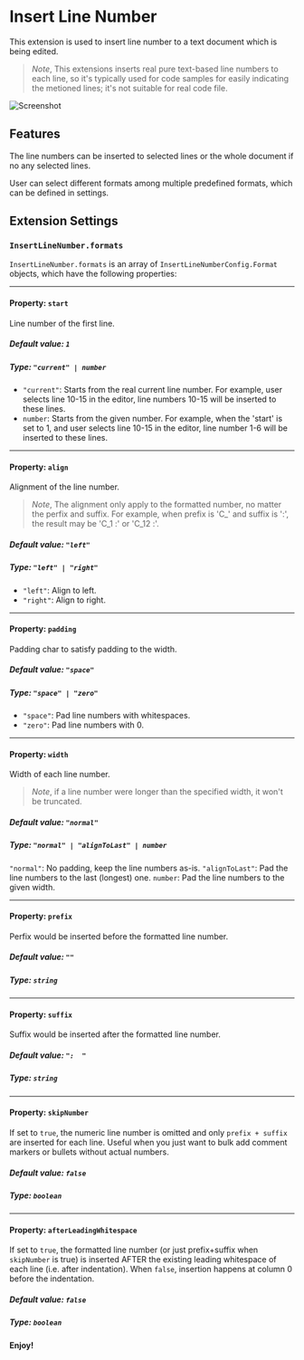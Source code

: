 # Insert Line Number

This extension is used to insert line number to a text document which is being edited.

> *Note*,
> This extensions inserts real pure text-based line numbers to each line,
> so it's typically used for code samples for easily indicating the metioned
> lines; it's not suitable for real code file.

![Screenshot](doc/insert-line-number-1.0.0.gif)

## Features

The line numbers can be inserted to selected lines or the whole document if no any selected lines.

User can select different formats among multiple predefined formats, which can be defined in settings.

## Extension Settings

### `InsertLineNumber.formats`

`InsertLineNumber.formats` is an array of `InsertLineNumberConfig.Format` objects, which have the following properties:

----
#### Property: `start`
Line number of the first line.
##### Default value: `1`
##### Type: `"current" | number`
- `"current"`: Starts from the real current line number.
For example, user selects line 10-15 in the editor,
line numbers 10-15 will be inserted to these lines.
- `number`: Starts from the given number.
For example, when the 'start' is set to 1, and
user selects line 10-15 in the editor,
line number 1-6 will be inserted to these lines.

----
#### Property: `align`
Alignment of the line number.
> *Note*,
> The alignment only apply to the formatted number, no matter the perfix and suffix.
> For example, when prefix is 'C_' and suffix is ':', the result may be 'C_1  :' or 'C_12 :'.

##### Default value: `"left"`
##### Type: `"left" | "right"`
- `"left"`: Align to left.
- `"right"`: Align to right.

----
#### Property: `padding`
Padding char to satisfy padding to the width.
##### Default value: `"space"`
##### Type: `"space" | "zero"`
- `"space"`: Pad line numbers with whitespaces.
- `"zero"`: Pad line numbers with 0.

----
#### Property: `width`
Width of each line number.
> *Note*,
> if a line number were longer than the specified width,
> it won't be truncated.
##### Default value: `"normal"`
##### Type: `"normal" | "alignToLast" | number`
`"normal"`: No padding, keep the line numbers as-is.
`"alignToLast"`: Pad the line numbers to the last (longest) one.
`number`: Pad the line numbers to the given width.

----
#### Property: `prefix`
Perfix would be inserted before the formatted line number.
##### Default value: `""`
##### Type: `string`

----
#### Property: `suffix`
Suffix would be inserted after the formatted line number.
##### Default value: `":  "`
##### Type: `string`

----
#### Property: `skipNumber`
If set to `true`, the numeric line number is omitted and only `prefix + suffix` are inserted for each line.
Useful when you just want to bulk add comment markers or bullets without actual numbers.
##### Default value: `false`
##### Type: `boolean`

----
#### Property: `afterLeadingWhitespace`
If set to `true`, the formatted line number (or just prefix+suffix when `skipNumber` is true) is inserted AFTER the existing leading whitespace of each line (i.e. after indentation). When `false`, insertion happens at column 0 before the indentation.
##### Default value: `false`
##### Type: `boolean`

**Enjoy!**
